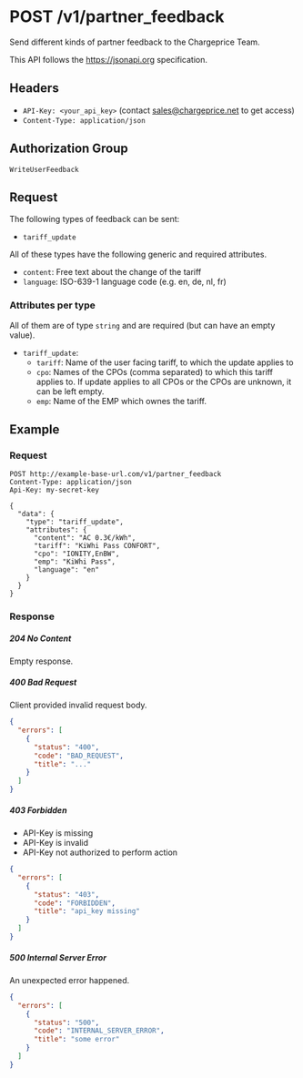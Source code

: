 # POST /v1/partner_feedback

Send different kinds of partner feedback to the Chargeprice Team.

This API follows the https://jsonapi.org specification.

## Headers

* `API-Key: <your_api_key>` (contact sales@chargeprice.net to get access)
* `Content-Type: application/json`

## Authorization Group

`WriteUserFeedback`

## Request

The following types of feedback can be sent:

* `tariff_update`

All of these types have the following generic and required attributes. 

* `content`: Free text about the change of the tariff
* `language`: ISO-639-1 language code (e.g. en, de, nl, fr)

### Attributes per type

All of them are of type `string` and are required (but can have an empty
value).

* `tariff_update`:
  * `tariff`: Name of the user facing tariff, to which the update applies to
  * `cpo`: Names of the CPOs (comma separated) to which this tariff applies to. If update applies to all CPOs or the CPOs are unknown, it can be left empty.
  * `emp`: Name of the EMP which ownes the tariff.

## Example

### Request

```http
POST http://example-base-url.com/v1/partner_feedback
Content-Type: application/json
Api-Key: my-secret-key

{
  "data": {
    "type": "tariff_update",
    "attributes": {
      "content": "AC 0.3€/kWh",
      "tariff": "KiWhi Pass CONFORT",
      "cpo": "IONITY,EnBW",
      "emp": "KiWhi Pass",
      "language": "en"
    }
  }
}

```

### Response

##### 204 No Content

Empty response.

##### 400 Bad Request

Client provided invalid request body.

```json
{
  "errors": [
    {
      "status": "400",
      "code": "BAD_REQUEST",
      "title": "..."
    }
  ]
}
```

##### 403 Forbidden

* API-Key is missing
* API-Key is invalid
* API-Key not authorized to perform action

```json
{
  "errors": [
    {
      "status": "403",
      "code": "FORBIDDEN",
      "title": "api_key missing"
    }
  ]
}
```

##### 500 Internal Server Error

An unexpected error happened.

```json
{
  "errors": [
    {
      "status": "500",
      "code": "INTERNAL_SERVER_ERROR",
      "title": "some error"
    }
  ]
}
```